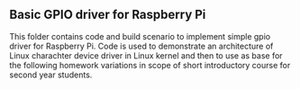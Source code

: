 ## Basic GPIO driver for Raspberry Pi

This folder contains code and build scenario to implement simple gpio driver for Raspberry Pi. Code is used to demonstrate an architecture of Linux charachter device driver in Linux kernel and then to use as base for the following homework variations in scope of short introductory course for second year students.

